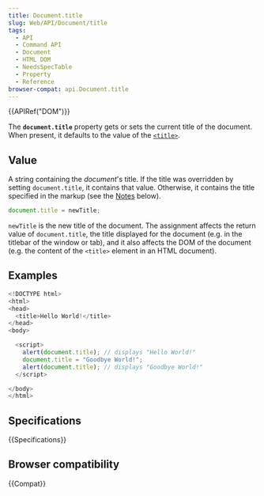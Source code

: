 ```yaml
---
title: Document.title
slug: Web/API/Document/title
tags:
  - API
  - Command API
  - Document
  - HTML DOM
  - NeedsSpecTable
  - Property
  - Reference
browser-compat: api.Document.title
---
```

{{APIRef("DOM")}}

The **`document.title`** property gets or sets the current title of the document.
When present, it defaults to the value of the [`<title>`](/en-US/docs/Web/HTML/Element/title).

## Value

A string containing the _document_'s title. If the title was overridden by setting `document.title`, it contains that value. Otherwise, it contains the title specified in the markup (see the [Notes](#notes) below).

```js
document.title = newTitle;
```

`newTitle` is the new title of the document. The assignment
affects the return value of `document.title`, the title displayed for the
document (e.g. in the titlebar of the window or tab), and it also affects the DOM of the
document (e.g. the content of the `<title>` element in an HTML
document).

## Examples

```js
<!DOCTYPE html>
<html>
<head>
  <title>Hello World!</title>
</head>
<body>

  <script>
    alert(document.title); // displays "Hello World!"
    document.title = "Goodbye World!";
    alert(document.title); // displays "Goodbye World!"
  </script>

</body>
</html>
```

## Specifications

{{Specifications}}

## Browser compatibility

{{Compat}}
